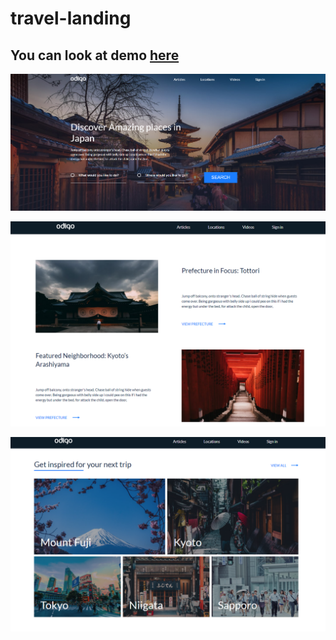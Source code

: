 # travel-landing

## You can look at demo [here](https://illya-onyshchuk.github.io/travel-landing/)

![travel-landingimg](https://github.com/illya-onyshchuk/travel-landing/blob/main/preview-foto/preview1.png)

![travel-landingimg](https://github.com/illya-onyshchuk/travel-landing/blob/main/preview-foto/preview2.png)

![travel-landingimg](https://github.com/illya-onyshchuk/travel-landing/blob/main/preview-foto/preview3.png)
